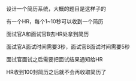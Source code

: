 设计一个简历系统，大概的题目是这样子的

有一个HR，每个1~10秒可以收到一个简历

面试官A和面试官B去HR处拿到简历

面试官A面试时间需要3秒，面试官B面试时间需要5秒

面试官面试之后需要把面试结果通知给HR

HR收到100封简历之后就不会再收取简历了
